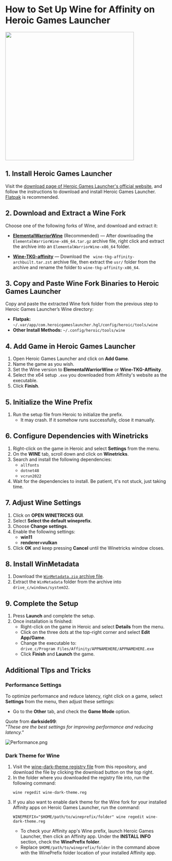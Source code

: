 # How to Set Up Wine for Affinity on Heroic Games Launcher

<img src="/Assets/NewLogos/AffinityHGL.png" width="400"/>

## 1. Install Heroic Games Launcher

Visit the [download page of Heroic Games Launcher's official website](https://heroicgameslauncher.com/downloads), and follow the instructions to download and install Heroic Games Launcher. [Flatpak](https://flathub.org/en/apps/com.heroicgameslauncher.hgl) is recommended.

## 2. Download and Extract a Wine Fork

Choose one of the following forks of Wine, and download and extract it: 

- [**ElementalWarriorWine**](https://github.com/Twig6943/wine/releases) (Recommended) — After downloading the `ElementalWarriorWine-x86_64.tar.gz` archive file, right click and extract the archive into an `ElementalWarriorWine-x86_64` folder.

- [**Wine-TKG-affinity**](https://github.com/daegalus/wine-tkg-affinity/releases) — Download the ` wine-tkg-affinity-archbuilt.tar.zst` archive file, then extract the `usr/` folder from the archive and rename the folder to `wine-tkg-affinity-x86_64`.

## 3. Copy and Paste Wine Fork Binaries to Heroic Games Launcher

Copy and paste the extracted Wine fork folder from the previous step to Heroic Games Launcher’s Wine directory:

- **Flatpak:** `~/.var/app/com.heroicgameslauncher.hgl/config/heroic/tools/wine`
- **Other Install Methods:** `~/.config/heroic/tools/wine`

## 4. Add Game in Heroic Games Launcher

1. Open Heroic Games Launcher and click on **Add Game**.
2. Name the game as you wish.
3. Set the Wine version to **ElementalWarriorWine** or **Wine-TKG-Affinity**.
4. Select the x64 setup `.exe` you downloaded from Affinity's website as the executable.
5. Click **Finish**.

## 5. Initialize the Wine Prefix

1. Run the setup file from Heroic to initialize the prefix.
   - It may crash. If it somehow runs successfully, close it manually.

## 6. Configure Dependencies with Winetricks

1. Right-click on the game in Heroic and select **Settings** from the menu.
2. On the **WINE** tab, scroll down and click on **Winetricks**.
3. Search and install the following dependencies:
    - `allfonts`
    - `dotnet48`
    - `vcrun2022`
4. Wait for the dependencies to install. Be patient, it's not stuck, just taking time.

## 7. Adjust Wine Settings

1. Click on **OPEN WINETRICKS GUI**.
2. Select **Select the default wineprefix**.
3. Choose **Change settings**.
4. Enable the following settings:
    - **win11**
    - **renderer=vulkan**
5. Click **OK** and keep pressing **Cancel** until the Winetricks window closes.

## 8. Install WinMetadata

1. Download the [`WinMetadata.zip` archive file](https://archive.org/download/win-metadata/WinMetadata.zip).
2. Extract the `WinMetadata` folder from the archive into `drive_c/windows/system32`.

## 9. Complete the Setup

1. Press **Launch** and complete the setup.
2. Once installation is finished:
    - Right-click on the game in Heroic and select **Details** from the menu.
    - Click on the three dots at the top-right corner and select **Edit App/Game**.
    - Change the executable to:  
      `drive_c/Program Files/Affinity/APPNAMEHERE/APPNAMEHERE.exe`
    - Click **Finish** and **Launch** the game.

## Additional TIps and Tricks

### Performance Settings

To optimize performance and reduce latency, right click on a game, select **Settings** from the menu, then adjust these settings:

- Go to the **Other** tab, and check the **Game Mode** option.

Quote from **darkside99**:  
*"These are the best settings for improving performance and reducing latency."*

![Performance.png](./Images/Performance.png)

### Dark Theme for Wine

1. Visit the [wine-dark-theme registry file](/Auxillary/Other/wine-dark-theme.reg) from this repository, and download the file by clicking the download button on the top right.
2. In the folder where you downloaded the registry file into, run the following command:
   ```shell
   wine regedit wine-dark-theme.reg
   ```
3. If you also want to enable dark theme for the Wine fork for your installed Affinity apps on Heroic Games Launcher, run the command:
    ```shell
   WINEPREFIX="$HOME/path/to/wineprefix/folder" wine regedit wine-dark-theme.reg
   ```
   - To check your Affinity app's Wine prefix, launch Heroic Games Launcher, then click an Affinity app. Under the **INSTALL INFO** section, check the **WinePrefix folder**.
   - Replace `$HOME/path/to/wineprefix/folder` in the command above with the WinePrefix folder location of your installed Affinity app.
